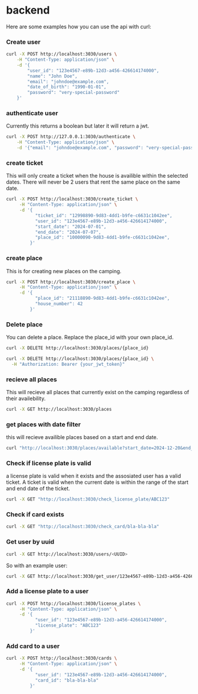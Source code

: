 # backend

Here are some examples how you can use the api with curl:

### Create user

```bash
curl -X POST http://localhost:3030/users \
    -H "Content-Type: application/json" \
    -d '{
        "user_id": "123e4567-e89b-12d3-a456-426614174000",
        "name": "John Doe",
        "email": "johndoe@example.com",
        "date_of_birth": "1990-01-01",
        "password": "very-special-password"
    }'
```

### authenticate user

Currently this returns a boolean but later it will return a jwt.

```bash
curl -X POST http://127.0.0.1:3030/authenticate \
    -H "Content-Type: application/json" \
    -d '{"email": "johndoe@example.com", "password": "very-special-password"}'
```

### create ticket

This will only create a ticket when the house is availible within the selected dates.
There will never be 2 users that rent the same place on the same date.

```bash
curl -X POST http://localhost:3030/create_ticket \
     -H "Content-Type: application/json" \
     -d '{
           "ticket_id": "12998890-9d83-4dd1-b9fe-c6631c1042ee",
           "user_id": "123e4567-e89b-12d3-a456-426614174000",
           "start_date": "2024-07-01",
           "end_date": "2024-07-07",
           "place_id": "10000090-9d83-4dd1-b9fe-c6631c1042ee",
         }'
```

### create place

This is for creating new places on the camping.

```bash
curl -X POST http://localhost:3030/create_place \
     -H "Content-Type: application/json" \
     -d '{
           "place_id": "21118890-9d83-4dd1-b9fe-c6631c1042ee",
           "house_number": 42
         }'
```

### Delete place

You can delete a place. Replace the place_id with your own place_id.

```bash
curl -X DELETE http://localhost:3030/places/{place_id}

curl -X DELETE http://localhost:3030/places/{place_id} \
  -H "Authorization: Bearer {your_jwt_token}"
```

### recieve all places

This will recieve all places that currently exist on the camping regardless of their availebility.

```bash
curl -X GET http://localhost:3030/places
```

### get places with date filter

this will recieve availible places based on a start and end date.

```bash
curl "http://localhost:3030/places/available?start_date=2024-12-20&end_date=2024-12-25"
```

### Check if license plate is valid
a license plate is valid when it exists and the assosiated user has a valid ticket. A ticket is valid when the current date is within the range of the start and end date of the ticket.

```bash
curl -X GET "http://localhost:3030/check_license_plate/ABC123"
```

### Check if card exists

```bash
curl -X GET "http://localhost:3030/check_card/bla-bla-bla"
```

### Get user by uuid

```bash
curl -X GET http://localhost:3030/users/<UUID>
```

So with an example user:

```bash
curl -X GET http://localhost:3030/get_user/123e4567-e89b-12d3-a456-426614174000
```


### Add a license plate to a user

```bash
curl -X POST http://localhost:3030/license_plates \
     -H "Content-Type: application/json" \
     -d '{
           "user_id": "123e4567-e89b-12d3-a456-426614174000",
           "license_plate": "ABC123"
         }'
```

### Add card to a user

```bash
curl -X POST http://localhost:3030/cards \
     -H "Content-Type: application/json" \
     -d '{
           "user_id": "123e4567-e89b-12d3-a456-426614174000",
           "card_id": "bla-bla-bla"
         }'
```